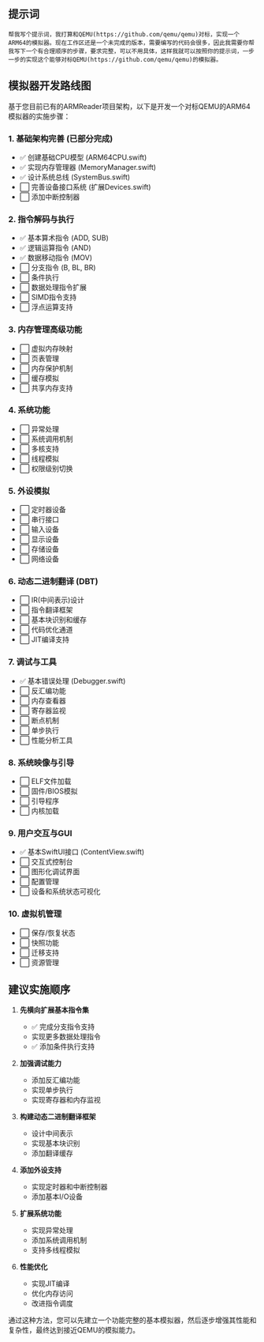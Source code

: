 
## 提示词
```
帮我写个提示词，我打算和QEMU(https://github.com/qemu/qemu)对标，实现一个ARM64的模拟器。现在工作区还是一个未完成的版本，需要编写的代码会很多，因此我需要你帮我写下一个有合理顺序的步骤，要求完整，可以不用具体，这样我就可以按照你的提示词，一步一步的实现这个能够对标QEMU(https://github.com/qemu/qemu)的模拟器。
```


## 模拟器开发路线图

基于您目前已有的ARMReader项目架构，以下是开发一个对标QEMU的ARM64模拟器的实施步骤：

### 1. 基础架构完善 (已部分完成)
- ✅ 创建基础CPU模型 (ARM64CPU.swift)
- ✅ 实现内存管理器 (MemoryManager.swift)
- ✅ 设计系统总线 (SystemBus.swift)
- ⬜ 完善设备接口系统 (扩展Devices.swift)
- ⬜ 添加中断控制器

### 2. 指令解码与执行
- ✅ 基本算术指令 (ADD, SUB)
- ✅ 逻辑运算指令 (AND)
- ✅ 数据移动指令 (MOV)
- ⬜ 分支指令 (B, BL, BR)
- ⬜ 条件执行
- ⬜ 数据处理指令扩展
- ⬜ SIMD指令支持
- ⬜ 浮点运算支持

### 3. 内存管理高级功能
- ⬜ 虚拟内存映射
- ⬜ 页表管理
- ⬜ 内存保护机制
- ⬜ 缓存模拟
- ⬜ 共享内存支持

### 4. 系统功能
- ⬜ 异常处理
- ⬜ 系统调用机制
- ⬜ 多核支持
- ⬜ 线程模拟
- ⬜ 权限级别切换

### 5. 外设模拟
- ⬜ 定时器设备
- ⬜ 串行接口
- ⬜ 输入设备
- ⬜ 显示设备
- ⬜ 存储设备
- ⬜ 网络设备

### 6. 动态二进制翻译 (DBT)
- ⬜ IR(中间表示)设计
- ⬜ 指令翻译框架
- ⬜ 基本块识别和缓存
- ⬜ 代码优化通道
- ⬜ JIT编译支持

### 7. 调试与工具
- ✅ 基本错误处理 (Debugger.swift)
- ⬜ 反汇编功能
- ⬜ 内存查看器
- ⬜ 寄存器监视
- ⬜ 断点机制
- ⬜ 单步执行
- ⬜ 性能分析工具

### 8. 系统映像与引导
- ⬜ ELF文件加载
- ⬜ 固件/BIOS模拟
- ⬜ 引导程序
- ⬜ 内核加载

### 9. 用户交互与GUI
- ✅ 基本SwiftUI接口 (ContentView.swift)
- ⬜ 交互式控制台
- ⬜ 图形化调试界面
- ⬜ 配置管理
- ⬜ 设备和系统状态可视化

### 10. 虚拟机管理
- ⬜ 保存/恢复状态
- ⬜ 快照功能
- ⬜ 迁移支持
- ⬜ 资源管理

## 建议实施顺序

1. **先横向扩展基本指令集**
   - ✅ 完成分支指令支持
   - 实现更多数据处理指令
   - ✅ 添加条件执行支持

2. **加强调试能力**
   - 添加反汇编功能
   - 实现单步执行
   - 实现寄存器和内存监视

3. **构建动态二进制翻译框架**
   - 设计中间表示
   - 实现基本块识别
   - 添加翻译缓存

4. **添加外设支持**
   - 实现定时器和中断控制器
   - 添加基本I/O设备

5. **扩展系统功能**
   - 实现异常处理
   - 添加系统调用机制
   - 支持多线程模拟

6. **性能优化**
   - 实现JIT编译
   - 优化内存访问
   - 改进指令调度

通过这种方法，您可以先建立一个功能完整的基本模拟器，然后逐步增强其性能和复杂性，最终达到接近QEMU的模拟能力。